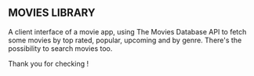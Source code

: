 ## MOVIES LIBRARY 
A client interface of a movie app, using The Movies Database API to fetch some movies by top rated, popular, upcoming and by genre. There's the possibility to search movies too. 


Thank you for checking !